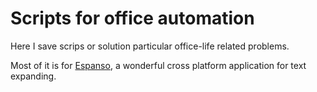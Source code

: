 # Scripts for office automation
Here I save scrips or solution particular office-life related problems.

Most of it is for [Espanso](https://espanso.org/), a wonderful cross platform application for text expanding.
